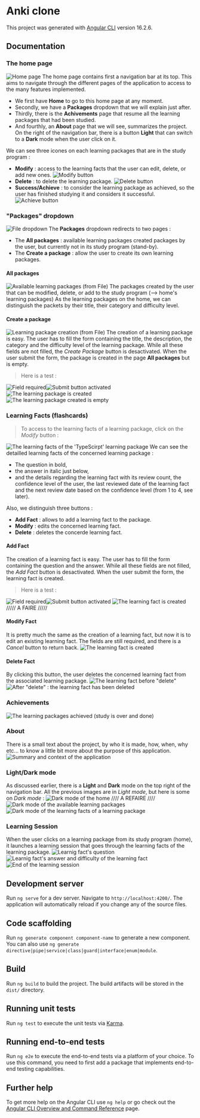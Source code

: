 # Anki clone
This project was generated with [Angular CLI](https://github.com/angular/angular-cli) version 16.2.6.

## Documentation
###     The home page
![Home page](https://github.com/raacee/anki_clone/blob/main/images/1homepage.PNG)
The home page contains first a navigation bar at its top. This aims to navigate through the different pages of the application to access to the many features implemented.
- We first have **Home** to go to this home page at any moment.
- Secondly, we have a **Packages** dropdown that we will explain just after.
- Thirdly, there is the **Achivements** page that resume all the learning packages that had been studied.
- And fourthly, an **About** page that we will see, summarizes the project.
On the right of the navigation bar, there is a button **Light** that can switch to a **Dark** mode when the user click on it.

We can see three icones on each learning packages that are in the study program :
- **Modify** : access to the learning facts that the user can edit, delete, or add new ones.
![Modify button](https://github.com/raacee/anki_clone/blob/main/images/12homepage.PNG)
- **Delete** : to delete the learning package.
![Delete button](https://github.com/raacee/anki_clone/blob/main/images/13homepage.PNG)
- **Success/Achieve** : to consider the learning package as achieved, so the user has finished studying it and considers it successful.
![Achieve button](https://github.com/raacee/anki_clone/blob/main/images/14homepage.PNG)


###      "Packages" dropdown
![File dropdown](https://github.com/raacee/anki_clone/blob/main/images/2packagesdropdown.PNG)
The **Packages** dropdown redirects to two pages : 
- The **All packages** : available learning packages created packages by the user, but currently not in its study program (stand-by).
- The **Create a package** : allow the user to create its own learning packages.
####     All packages
![Available learning packages (from File)](https://github.com/raacee/anki_clone/blob/main/images/3nonstudypackages.PNG)
The packages created by the user that can be modified, delete, or add to the study program (--> home's learning packages)
As the learning packages on the home, we can distinguish the packets by their title, their category and difficulty level.
####     Create a package
![Learning package creation (from File)](https://github.com/raacee/anki_clone/blob/main/images/4packagecreation.PNG)
The creation of a learning package is easy. The user has to fill the form containing the title, the description, the category and the difficulty level of the learning package. While all these fields are not filled, the *Create Package* button is desactivated.
When the user submit the form, the package is created in the page **All packages** but is empty.
> Here is a test :

![Field required](https://github.com/raacee/anki_clone/blob/main/images/41packagecreation.PNG)![Submit button activated](https://github.com/raacee/anki_clone/blob/main/images/42packagecreation.PNG)
![The learning package is created](https://github.com/raacee/anki_clone/blob/main/images/43packagecreation.PNG)
![The learning package created is empty](https://github.com/raacee/anki_clone/blob/main/images/44packagecreation.PNG)


###      Learning Facts (flashcards)
> To access to the learning facts of a learning package, click on the *Modify* button :

![The learning facts of the 'TypeScirpt' learning package](https://github.com/raacee/anki_clone/blob/main/images/51modifylearningpackage.PNG)
We can see the detailled learning facts of the concerned learning package :
- The question in bold,
- the answer in italic just below,
- and the details regarding the learning fact with its review count, the confidence level of the user, the last reviewed date of the learning fact and the next review date based on the confidence level (from 1 to 4, see later).

Also, we distinguish three buttons :
- **Add Fact** : allows to add a learning fact to the package.
- **Modify** : edits the concerned learning fact.
- **Delete** : deletes the concerde learning fact.

####     Add Fact
The creation of a learning fact is easy. The user has to fill the form containing the question and the answer. While all these fields are not filled, the *Add Fact* button is desactivated.
When the user submit the form, the learning fact is created.
> Here is a test :

![Field required](https://github.com/raacee/anki_clone/blob/main/images/52addlearningfact.PNG)![Submit button activated](https://github.com/raacee/anki_clone/blob/main/images/53addlearningfact.PNG)
![The learning fact is created](images\54addlearningfact.PNG) ///// A FAIRE /////

####     Modify Fact
It is pretty much the same as the creation of a learning fact, but now it is to edit an existing learning fact. The fields are still required, and there is a *Cancel* button to return back.
![The learning fact is created](https://github.com/raacee/anki_clone/blob/main/images/6modifylearningfact.PNG)

####     Delete Fact
By clicking this button, the user deletes the concerned learning fact from the associated learning package.
![The learning fact before "delete"](https://github.com/raacee/anki_clone/blob/main/images/61deletelearningfact.PNG)
![After "delete" : the learning fact has been deleted](https://github.com/raacee/anki_clone/blob/main/images/62deletelearningfact.PNG)

###      Achievements
![The learning packages achieved (study is over and done)](https://github.com/raacee/anki_clone/blob/main/images/7achievements.PNG)

###      About
There is a small text about the project, by who it is made, how, when, why etc... to know a little bit more about the purpose of this application.
![Summary and context of the application](https://github.com/raacee/anki_clone/blob/main/images/8about.PNG)

###      Light/Dark mode
As discussed earlier, there is a **Light** and **Dark** mode on the top right of the navigation bar.
All the previous images are in *Light mode*, but here is some on *Dark mode* :
![Dark mode of the home](https://github.com/raacee/anki_clone/blob/main/images/91darkmode.PNG) //// A REFAIRE ////
![Dark mode of the available learning packages](https://github.com/raacee/anki_clone/blob/main/images/92darkmode.PNG)
![Dark mode of the learning facts of a learning package](https://github.com/raacee/anki_clone/blob/main/images/93darkmode.PNG)

###     Learning Session
When the user clicks on a learning package from its study program (home), it launches a learning session that goes through the learning facts of the learning package.
![Learnig fact's question](https://github.com/raacee/anki_clone/blob/main/images/100questionlearningfact.PNG)
![Learnig fact's answer and difficulty of the learning fact](https://github.com/raacee/anki_clone/blob/main/images/100answerlearningfact.PNG)
![End of the learning session](https://github.com/raacee/anki_clone/blob/main/images/100finishlearningfact.PNG)


## Development server

Run `ng serve` for a dev server. Navigate to `http://localhost:4200/`. The application will automatically reload if you change any of the source files.

## Code scaffolding

Run `ng generate component component-name` to generate a new component. You can also use `ng generate directive|pipe|service|class|guard|interface|enum|module`.

## Build

Run `ng build` to build the project. The build artifacts will be stored in the `dist/` directory.

## Running unit tests

Run `ng test` to execute the unit tests via [Karma](https://karma-runner.github.io).

## Running end-to-end tests

Run `ng e2e` to execute the end-to-end tests via a platform of your choice. To use this command, you need to first add a package that implements end-to-end testing capabilities.

## Further help

To get more help on the Angular CLI use `ng help` or go check out the [Angular CLI Overview and Command Reference](https://angular.io/cli) page.
